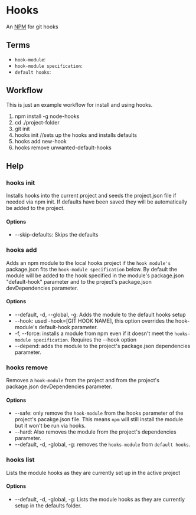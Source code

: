 # Hooks

An [NPM](https://github.com/isaacs/npm) for git hooks

## Terms

* `hook-module`:
* `hook-module specification`:
* `default hooks`:

## Workflow

This is just an example workflow for install and using hooks.

1. npm install -g node-hooks
2. cd ./project-folder
3. git init
4. hooks init //sets up the hooks and installs defaults
5. hooks add new-hook
11. hooks remove unwanted-default-hooks

## Help

### hooks init

Installs hooks into the current project and seeds the project.json file if needed via npm init. If defaults have been saved they will be automatically be added to the project.

#### Options

* --skip-defaults: Skips the defaults

### hooks add

Adds an npm module to the local hooks project if the `hook module's` package.json fits the `hook-module specification` below. By default the module will be added to the hook specified in the module's package.json "default-hook" parameter and to the project's package.json devDependencies parameter.

#### Options

* --default, -d, --global, -g: Adds the module to the default hooks setup
* --hook: used -hook=[GIT HOOK NAME], this option overrides the hook-module's default-hook parameter.
* -f, --force: installs a module from npm even if it doesn't meet the `hooks-module specification`. Requires the --hook option
* --depend: adds the module to the project's package.json dependencies parameter.

### hooks remove

Removes a `hook-module` from the project and from the project's package.json devDependencies parameter.

#### Options

* --safe: only remove the `hook-module` from the hooks parameter of the project's pacakge.json file. This means `npm` will still install the module but it won't be run via hooks.
* --hard: Also removes the module from the project's dependencies parameter.
* --default, -d, -global, -g: removes the `hooks-module` from `default hooks`.

### hooks list

Lists the module hooks as they are currently set up in the active project

#### Options

* --default, -d, -global, -g: Lists the module hooks as they are currently setup in the defaults folder.

